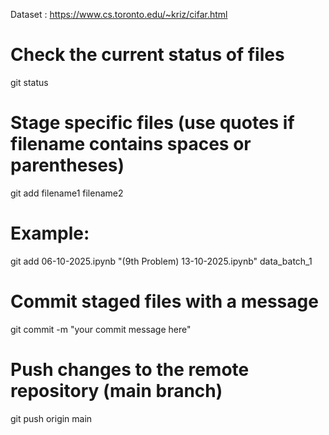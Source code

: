 Dataset : https://www.cs.toronto.edu/~kriz/cifar.html

# Check the current status of files
git status

# Stage specific files (use quotes if filename contains spaces or parentheses)
git add filename1 filename2

# Example:
git add 06-10-2025.ipynb "(9th Problem) 13-10-2025.ipynb" data_batch_1

# Commit staged files with a message
git commit -m "your commit message here"

# Push changes to the remote repository (main branch)
git push origin main
